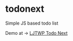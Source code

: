 # todonext

Simple JS based todo list

Demo at ->  [LJTWP Todo Next](https://todo-next.netlify.app)
